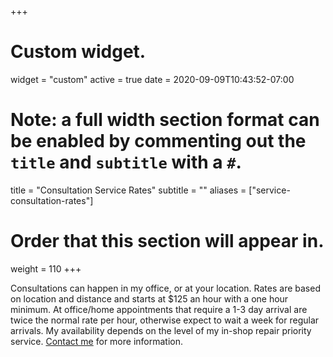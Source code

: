 +++
# Custom widget.
widget = "custom"
active = true
date = 2020-09-09T10:43:52-07:00

# Note: a full width section format can be enabled by commenting out the `title` and `subtitle` with a `#`.
title = "Consultation Service Rates"
subtitle = ""
aliases = ["service-consultation-rates"]
# Order that this section will appear in.
weight = 110
+++

Consultations can happen in my office, or at your location. Rates are based on location and distance and starts at $125 an hour with a one hour minimum. At office/home appointments that require a 1-3 day arrival are twice the normal rate per hour, otherwise expect to wait a week for regular arrivals. My availability depends on the level of my in-shop repair priority service. [Contact me](/#contact) for more information. 